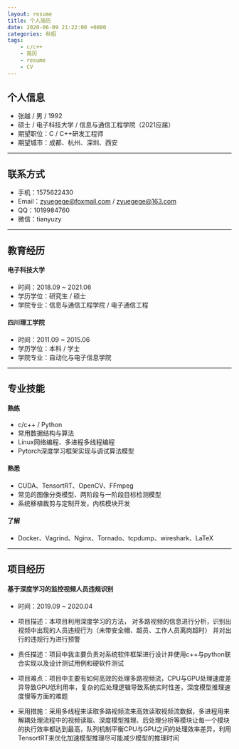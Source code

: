 ```yaml
---
layout: resume
title: 个人简历
date: 2020-06-09 21:22:00 +0800
categories: 秋招
tags:
	- c/c++
	- 简历
	- resume
	- CV
---
```


## **个人信息**

- 张越 / 男 / 1992
- 硕士 / 电子科技大学 / 信息与通信工程学院（2021应届）
- 期望职位：C / C++研发工程师
- 期望城市：成都、杭州、深圳、西安

---

## **联系方式**

- 手机：1575622430
- Email：zyuegege@foxmail.com / zyuegege@163.com
- QQ：1019984760
- 微信：tianyuzy

---

## **教育经历**

#### **电子科技大学**

-   时间：2018.09 ~ 2021.06
-   学历学位：研究生 / 硕士
-   学院专业：信息与通信工程学院 / 电子通信工程

#### **四川理工学院**

-   时间：2011.09 ~ 2015.06
-   学历学位：本科 / 学士
-   学院专业：自动化与电子信息学院

---

## **专业技能**

#### **熟练**

-   c/c++ / Python
-   常用数据结构与算法
-   Linux网络编程、多进程多线程编程
-   Pytorch深度学习框架实现与调试算法模型

#### **熟悉**

-   CUDA、TensortRT、OpenCV、FFmpeg
-   常见的图像分类模型、两阶段与一阶段目标检测模型
-   系统移植裁剪与定制开发，内核模块开发

#### **了解**

-   Docker、Vagrind、Nginx、Tornado、tcpdump、wireshark、LaTeX

---

## **项目经历**

#### **基于深度学习的监控视频人员违规识别**

-   时间：2019.09 ~ 2020.04

-   项目描述：本项目利用深度学习的方法， 对多路视频的信息进行分析，识别出视频中出现的人员违规行为（未带安全帽、超员、工作人员离岗超时） 并对出行的违规行为进行预警

-   责任描述：项目中我主要负责对系统软件框架进行设计并使用c++与python联合实现以及设计测试用例和硬软件测试

-   项目难点：项目中主要有如何高效的处理多路视频流，CPU与GPU处理速度差异导致GPU低利用率，复杂的后处理逻辑导致系统实时性差，深度模型推理速度慢等方面的难题
-   采用措施：采用多线程来读取多路视频流来高效读取视频流数据，多进程用来解耦处理流程中的视频读取、深度模型推理、后处理分析等模块让每一个模块的执行效率都达到最高，队列机制平衡CPU与GPU之间的处理效率差异，利用TensortRT来优化加速模型推理尽可能减少模型的推理时间

